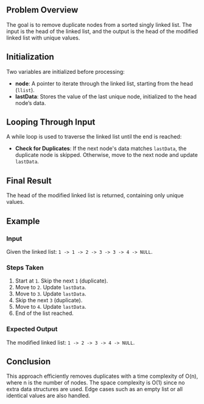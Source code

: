 ## Problem Overview
The goal is to remove duplicate nodes from a sorted singly linked list. The input is the head of the linked list, and the output is the head of the modified linked list with unique values.

## Initialization
Two variables are initialized before processing:

- **node**: A pointer to iterate through the linked list, starting from the head (`llist`).
- **lastData**: Stores the value of the last unique node, initialized to the head node’s data.

## Looping Through Input
A while loop is used to traverse the linked list until the end is reached:

- **Check for Duplicates**: If the next node's data matches `lastData`, the duplicate node is skipped. Otherwise, move to the next node and update `lastData`.

## Final Result
The head of the modified linked list is returned, containing only unique values.

## Example
### Input
Given the linked list: `1 -> 1 -> 2 -> 3 -> 3 -> 4 -> NULL`.

### Steps Taken
1. Start at `1`. Skip the next `1` (duplicate).
2. Move to `2`. Update `lastData`.
3. Move to `3`. Update `lastData`.
4. Skip the next `3` (duplicate).
5. Move to `4`. Update `lastData`.
6. End of the list reached.

### Expected Output
The modified linked list: `1 -> 2 -> 3 -> 4 -> NULL`.

## Conclusion
This approach efficiently removes duplicates with a time complexity of O(n), where n is the number of nodes. The space complexity is O(1) since no extra data structures are used. Edge cases such as an empty list or all identical values are also handled.
